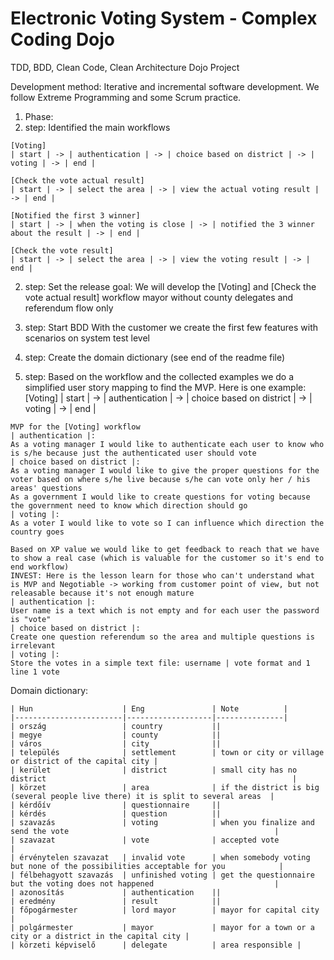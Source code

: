# Electronic Voting System - Complex Coding Dojo
TDD, BDD, Clean Code, Clean Architecture Dojo Project

Development method:
Iterative and incremental software development. We follow Extreme Programming and some Scrum practice.

1. Phase:
  1. step: Identified the main workflows

    [Voting]
    | start | -> | authentication | -> | choice based on district | -> | voting | -> | end |

    [Check the vote actual result]
    | start | -> | select the area | -> | view the actual voting result | -> | end |

    [Notified the first 3 winner]
    | start | -> | when the voting is close | -> | notified the 3 winner about the result | -> | end |

    [Check the vote result]
    | start | -> | select the area | -> | view the voting result | -> | end |

  2. step: Set the release goal:
    We will develop the [Voting] and [Check the vote actual result] workflow mayor without county delegates and referendum flow only

  3. step: Start BDD
    With the customer we create the first few features with scenarios on system test level
    
  4. step: Create the domain dictionary (see end of the readme file)
  
  5. step: Based on the workflow and the collected examples we do a simplified user story mapping to find the MVP.
    Here is one example: 
    [Voting]
    | start | -> | authentication | -> | choice based on district | -> | voting | -> | end |
  
    MVP for the [Voting] workflow
    | authentication |:
    As a voting manager I would like to authenticate each user to know who is s/he because just the authenticated user should vote
    | choice based on district |:
    As a voting manager I would like to give the proper questions for the voter based on where s/he live because s/he can vote only her / his areas' questions
    As a government I would like to create questions for voting because the government need to know which direction should go 
    | voting |:
    As a voter I would like to vote so I can influence which direction the country goes
    
    Based on XP value we would like to get feedback to reach that we have to show a real case (which is valuable for the customer so it's end to end workflow) 
    INVEST: Here is the lesson learn for those who can't understand what is MVP and Negotiable -> working from customer point of view, but not releasable because it's not enough mature 
    | authentication |:
    User name is a text which is not empty and for each user the password is "vote"
    | choice based on district |:
    Create one question referendum so the area and multiple questions is irrelevant
    | voting |:
    Store the votes in a simple text file: username | vote format and 1 line 1 vote
  
  Domain dictionary:
  
    | Hun                    | Eng               | Note          |
    |------------------------|-------------------|---------------|
    | ország                 | country           ||
    | megye                  | county            ||
    | város                  | city              ||
    | település              | settlement        | town or city or village or district of the capital city |
    | kerület                | district          | small city has no district                                                       |
    | körzet                 | area              | if the district is big (several people live there) it is split to several areas  | 
    | kérdőív                | questionnaire     ||
    | kérdés                 | question          ||
    | szavazás               | voting            | when you finalize and send the vote                                              |
    | szavazat               | vote              | accepted vote                                                                    |
    | érvénytelen szavazat   | invalid vote      | when somebody voting but none of the possibilities acceptable for you            |
    | félbehagyott szavazás  | unfinished voting | get the questionnaire but the voting does not happened                           |
    | azonosítás             | authentication    ||
    | eredmény               | result            ||
    | főpogármester          | lord mayor        | mayor for capital city |
    | polgármester           | mayor             | mayor for a town or a city or a district in the capital city |
    | körzeti képviselő      | delegate          | area responsible | 